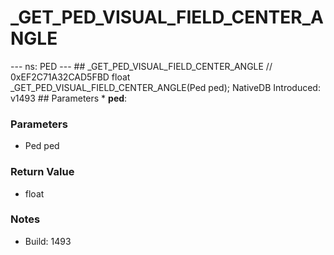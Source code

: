 # _GET_PED_VISUAL_FIELD_CENTER_ANGLE

--- ns: PED --- ## _GET_PED_VISUAL_FIELD_CENTER_ANGLE  // 0xEF2C71A32CAD5FBD float _GET_PED_VISUAL_FIELD_CENTER_ANGLE(Ped ped);  NativeDB Introduced: v1493  ## Parameters * **ped**:

### Parameters
* Ped ped

### Return Value
* float

### Notes
* Build: 1493

